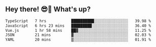 ## Hey there! 😎👋 What's up?

<!--START_SECTION:waka-->

```txt
TypeScript   7 hrs           ██████████░░░░░░░░░░░░░░░   39.98 %
JavaScript   6 hrs 23 mins   █████████░░░░░░░░░░░░░░░░   36.40 %
Vue.js       1 hr 58 mins    ██▓░░░░░░░░░░░░░░░░░░░░░░   11.25 %
JSON         21 mins         ▓░░░░░░░░░░░░░░░░░░░░░░░░   02.03 %
YAML         20 mins         ▒░░░░░░░░░░░░░░░░░░░░░░░░   01.91 %
```

<!--END_SECTION:waka-->

